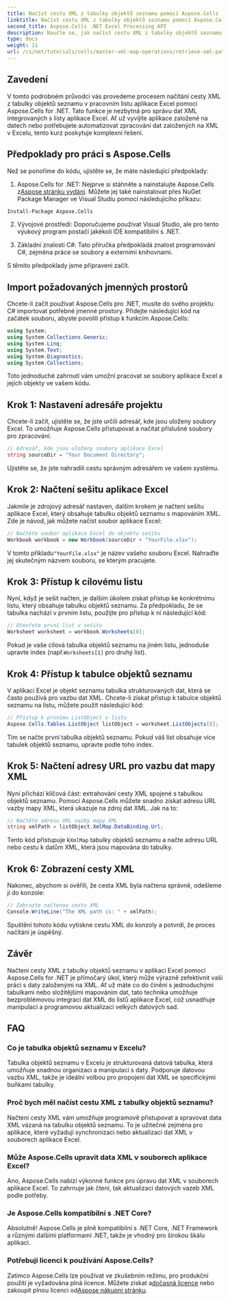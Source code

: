 ```yaml
---
title: Načíst cestu XML z tabulky objektů seznamu pomocí Aspose.Cells
linktitle: Načíst cestu XML z tabulky objektů seznamu pomocí Aspose.Cells
second_title: Aspose.Cells .NET Excel Processing API
description: Naučte se, jak načíst cestu XML z tabulky objektů seznamu v listu aplikace Excel pomocí Aspose.Cells for .NET. Tento komplexní průvodce pokrývá každý krok.
type: docs
weight: 11
url: /cs/net/tutorials/cells/master-xml-map-operations/retrieve-xml-path-from-list-object-table/
---
```

## Zavedení

V tomto podrobném průvodci vás provedeme procesem načítání cesty XML z tabulky objektů seznamu v pracovním listu aplikace Excel pomocí Aspose.Cells for .NET. Tato funkce je nezbytná pro správu dat XML integrovaných s listy aplikace Excel. Ať už vyvíjíte aplikace založené na datech nebo potřebujete automatizovat zpracování dat založených na XML v Excelu, tento kurz poskytuje komplexní řešení.

## Předpoklady pro práci s Aspose.Cells

Než se ponoříme do kódu, ujistěte se, že máte následující předpoklady:

1. Aspose.Cells for .NET: Nejprve si stáhněte a nainstalujte Aspose.Cells z[Aspose stránku vydání](https://releases.aspose.com/cells/net/). Můžete jej také nainstalovat přes NuGet Package Manager ve Visual Studiu pomocí následujícího příkazu:
```bash
Install-Package Aspose.Cells
```

2. Vývojové prostředí: Doporučujeme používat Visual Studio, ale pro tento výukový program postačí jakékoli IDE kompatibilní s .NET.

3. Základní znalosti C#: Tato příručka předpokládá znalost programování C#, zejména práce se soubory a externími knihovnami.

S těmito předpoklady jsme připraveni začít.

## Import požadovaných jmenných prostorů

Chcete-li začít používat Aspose.Cells pro .NET, musíte do svého projektu C# importovat potřebné jmenné prostory. Přidejte následující kód na začátek souboru, abyste povolili přístup k funkcím Aspose.Cells:

```csharp
using System;
using System.Collections.Generic;
using System.Linq;
using System.Text;
using System.Diagnostics;
using System.Collections;
```

Toto jednoduché zahrnutí vám umožní pracovat se soubory aplikace Excel a jejich objekty ve vašem kódu.

## Krok 1: Nastavení adresáře projektu

Chcete-li začít, ujistěte se, že jste určili adresář, kde jsou uloženy soubory Excel. To umožňuje Aspose.Cells přistupovat a načítat příslušné soubory pro zpracování.

```csharp
// Adresář, kde jsou uloženy soubory aplikace Excel
string sourceDir = "Your Document Directory";
```

Ujistěte se, že jste nahradili cestu správným adresářem ve vašem systému.

## Krok 2: Načtení sešitu aplikace Excel

Jakmile je zdrojový adresář nastaven, dalším krokem je načtení sešitu aplikace Excel, který obsahuje tabulku objektů seznamu s mapováním XML. Zde je návod, jak můžete načíst soubor aplikace Excel:

```csharp
// Načtěte soubor aplikace Excel do objektu sešitu
Workbook workbook = new Workbook(sourceDir + "YourFile.xlsx");
```

 V tomto příkladu`"YourFile.xlsx"` je název vašeho souboru Excel. Nahraďte jej skutečným názvem souboru, se kterým pracujete.

## Krok 3: Přístup k cílovému listu

Nyní, když je sešit načten, je dalším úkolem získat přístup ke konkrétnímu listu, který obsahuje tabulku objektů seznamu. Za předpokladu, že se tabulka nachází v prvním listu, použijte pro přístup k ní následující kód:

```csharp
// Otevřete první list v sešitu
Worksheet worksheet = workbook.Worksheets[0];
```

Pokud je vaše cílová tabulka objektů seznamu na jiném listu, jednoduše upravte index (např.`Worksheets[1]` pro druhý list).

## Krok 4: Přístup k tabulce objektů seznamu

V aplikaci Excel je objekt seznamu tabulka strukturovaných dat, která se často používá pro vazbu dat XML. Chcete-li získat přístup k tabulce objektů seznamu na listu, můžete použít následující kód:

```csharp
// Přístup k prvnímu ListObject v listu
Aspose.Cells.Tables.ListObject listObject = worksheet.ListObjects[0];
```

Tím se načte první tabulka objektů seznamu. Pokud váš list obsahuje více tabulek objektů seznamu, upravte podle toho index.

## Krok 5: Načtení adresy URL pro vazbu dat mapy XML

Nyní přichází klíčová část: extrahování cesty XML spojené s tabulkou objektů seznamu. Pomocí Aspose.Cells můžete snadno získat adresu URL vazby mapy XML, která ukazuje na zdroj dat XML. Jak na to:

```csharp
// Načtěte adresu URL vazby mapy XML
string xmlPath = listObject.XmlMap.DataBinding.Url;
```

 Tento kód přistupuje k`XmlMap` tabulky objektů seznamu a načte adresu URL nebo cestu k datům XML, která jsou mapována do tabulky.

## Krok 6: Zobrazení cesty XML

Nakonec, abychom si ověřili, že cesta XML byla načtena správně, odešleme ji do konzole:

```csharp
// Zobrazte načtenou cestu XML
Console.WriteLine("The XML path is: " + xmlPath);
```

Spuštění tohoto kódu vytiskne cestu XML do konzoly a potvrdí, že proces načítání je úspěšný.

## Závěr

Načtení cesty XML z tabulky objektů seznamu v aplikaci Excel pomocí Aspose.Cells for .NET je přímočarý úkol, který může výrazně zefektivnit vaši práci s daty založenými na XML. Ať už máte co do činění s jednoduchými tabulkami nebo složitějšími mapováním dat, tato technika umožňuje bezproblémovou integraci dat XML do listů aplikace Excel, což usnadňuje manipulaci a programovou aktualizaci velkých datových sad.

## FAQ

### Co je tabulka objektů seznamu v Excelu?

Tabulka objektů seznamu v Excelu je strukturovaná datová tabulka, která umožňuje snadnou organizaci a manipulaci s daty. Podporuje datovou vazbu XML, takže je ideální volbou pro propojení dat XML se specifickými buňkami tabulky.

### Proč bych měl načíst cestu XML z tabulky objektů seznamu?

Načtení cesty XML vám umožňuje programově přistupovat a spravovat data XML vázaná na tabulku objektů seznamu. To je užitečné zejména pro aplikace, které vyžadují synchronizaci nebo aktualizaci dat XML v souborech aplikace Excel.

### Může Aspose.Cells upravit data XML v souborech aplikace Excel?

Ano, Aspose.Cells nabízí výkonné funkce pro úpravu dat XML v souborech aplikace Excel. To zahrnuje jak čtení, tak aktualizaci datových vazeb XML podle potřeby.

### Je Aspose.Cells kompatibilní s .NET Core?

Absolutně! Aspose.Cells je plně kompatibilní s .NET Core, .NET Framework a různými dalšími platformami .NET, takže je vhodný pro širokou škálu aplikací.

### Potřebuji licenci k používání Aspose.Cells?

 Zatímco Aspose.Cells lze používat ve zkušebním režimu, pro produkční použití je vyžadována plná licence. Můžete získat a[dočasná licence](https://purchase.aspose.com/temporary-license/) nebo zakoupit plnou licenci od[Aspose nákupní stránku](https://purchase.aspose.com/buy).
